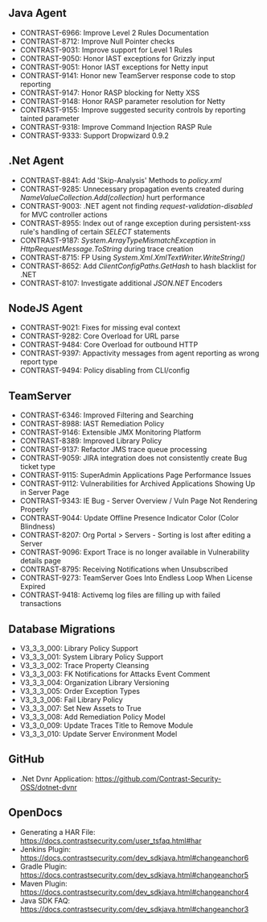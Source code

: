 <!--
title: "Contrast 3.3.0 - July 2016"
description: "Contrast 3.3.0 July 2016"
tags: "3.3.0 July Release Notes"
-->

## Java Agent
* CONTRAST-6966: Improve Level 2 Rules Documentation
* CONTRAST-8712: Improve Null Pointer checks
* CONTRAST-9031: Improve support for Level 1 Rules
* CONTRAST-9050: Honor IAST exceptions for Grizzly input
* CONTRAST-9051: Honor IAST exceptions for Netty input
* CONTRAST-9141: Honor new TeamServer response code to stop reporting
* CONTRAST-9147: Honor RASP blocking for Netty XSS
* CONTRAST-9148: Honor RASP parameter resolution for Netty
* CONTRAST-9155: Improve suggested security controls by reporting tainted parameter
* CONTRAST-9318: Improve Command Injection RASP Rule
* CONTRAST-9333: Support Dropwizard 0.9.2

## .Net Agent
* CONTRAST-8841: Add 'Skip-Analysis' Methods to *policy.xml*
* CONTRAST-9285: Unnecessary propagation events created during *NameValueCollection.Add(collection)* hurt performance
* CONTRAST-9003: .NET agent not finding *request-validation-disabled* for MVC controller actions
* CONTRAST-8955: Index out of range exception during persistent-xss rule's handling of certain *SELECT* statements
* CONTRAST-9187: *System.ArrayTypeMismatchException* in *HttpRequestMessage.ToString* during trace creation 
* CONTRAST-8715: FP Using *System.Xml.XmlTextWriter.WriteString()*
* CONTRAST-8652: Add *ClientConfigPaths.GetHash* to hash blacklist for .NET
* CONTRAST-8107: Investigate additional *JSON.NET* Encoders

## NodeJS Agent
* CONTRAST-9021: Fixes for missing eval context
* CONTRAST-9282: Core Overload for URL parse
* CONTRAST-9484: Core Overload for outbound HTTP
* CONTRAST-9397: Appactivity messages from agent reporting as wrong report type
* CONTRAST-9494: Policy disabling from CLI/config

## TeamServer
* CONTRAST-6346: Improved Filtering and Searching
* CONTRAST-8988: IAST Remediation Policy
* CONTRAST-9146: Extensible JMX Monitoring Platform
* CONTRAST-8389: Improved Library Policy
* CONTRAST-9137: Refactor JMS trace queue processing
* CONTRAST-9059: JIRA integration does not consistently create Bug ticket type
* CONTRAST-9115: SuperAdmin Applications Page Performance Issues
* CONTRAST-9112: Vulnerabilities for Archived Applications Showing Up in Server Page
* CONTRAST-9343: IE Bug - Server Overview / Vuln Page Not Rendering Properly
* CONTRAST-9044: Update Offline Presence Indicator Color (Color Blindness)
* CONTRAST-8207: Org Portal > Servers - Sorting is lost after editing a Server
* CONTRAST-9096: Export Trace is no longer available in Vulnerability details page
* CONTRAST-8795: Receiving Notifications when Unsubscribed
* CONTRAST-9273: TeamServer Goes Into Endless Loop When License Expired
* CONTRAST-9418: Activemq log files are filling up with failed transactions

## Database Migrations
* V3_3_3_000: Library Policy Support
* V3_3_3_001: System Library Policy Support
* V3_3_3_002: Trace Property Cleansing
* V3_3_3_003: FK Notifications for Attacks Event Comment
* V3_3_3_004: Organization Library Versioning
* V3_3_3_005: Order Exception Types 
* V3_3_3_006: Fail Library Policy
* V3_3_3_007: Set New Assets to True
* V3_3_3_008: Add Remediation Policy Model
* V3_3_0_009: Update Traces Title to Remove Module
* V3_3_3_010: Update Server Environment Model

## GitHub
* .Net Dvnr Application: https://github.com/Contrast-Security-OSS/dotnet-dvnr

## OpenDocs
* Generating a HAR File: https://docs.contrastsecurity.com/user_tsfaq.html#har
* Jenkins Plugin: https://docs.contrastsecurity.com/dev_sdkjava.html#changeanchor6
* Gradle Plugin: https://docs.contrastsecurity.com/dev_sdkjava.html#changeanchor5
* Maven Plugin: https://docs.contrastsecurity.com/dev_sdkjava.html#changeanchor4
* Java SDK FAQ: https://docs.contrastsecurity.com/dev_sdkjava.html#changeanchor3

